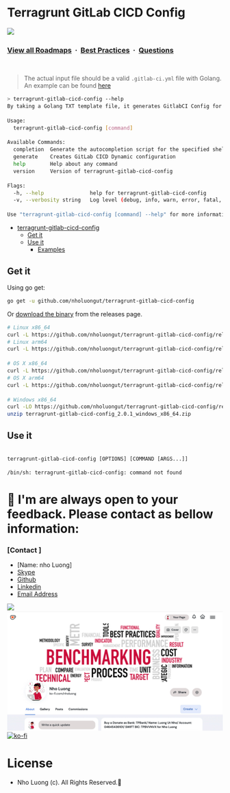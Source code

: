 # Terragrunt GitLab CICD Config

![](https://i.imgur.com/waxVImv.png)
### [View all Roadmaps](https://github.com/nholuongut/all-roadmaps) &nbsp;&middot;&nbsp; [Best Practices](https://github.com/nholuongut/all-roadmaps/blob/main/public/best-practices/) &nbsp;&middot;&nbsp; [Questions](https://www.linkedin.com/in/nholuong/)
<br/>

> The actual input file should be a valid `.gitlab-ci.yml` file with Golang. An example can be found [here](test/inputs/.gitlab-ci.yml.tpl)

```bash
> terragrunt-gitlab-cicd-config --help
By taking a Golang TXT template file, it generates GitlabCI Config for Terragrunt IaC live style projects maintained in a mono-repo fashion.

Usage:
  terragrunt-gitlab-cicd-config [command]

Available Commands:
  completion  Generate the autocompletion script for the specified shell
  generate    Creates GitLab CICD Dynamic configuration
  help        Help about any command
  version     Version of terragrunt-gitlab-cicd-config

Flags:
  -h, --help               help for terragrunt-gitlab-cicd-config
  -v, --verbosity string   Log level (debug, info, warn, error, fatal, panic (default "info")

Use "terragrunt-gitlab-cicd-config [command] --help" for more information about a command.
```
<!-- TOC -->

- [terragrunt-gitlab-cicd-config](#app)
  - [Get it](#get-it)
  - [Use it](#use-it)
    - [Examples](#examples)

<!-- /TOC -->

## Get it

Using go get:

```bash
go get -u github.com/nholuongut/terragrunt-gitlab-cicd-config
```

Or [download the binary](https://github.com/nholuongut/terragrunt-gitlab-cicd-config/releases/latest) from the releases page.

```bash
# Linux x86_64
curl -L https://github.com/nholuongut/terragrunt-gitlab-cicd-config/releases/download/2.0.1/terragrunt-gitlab-cicd-config_2.0.1_linux_x86_64.tar.gz | tar xz
# Linux arm64
curl -L https://github.com/nholuongut/terragrunt-gitlab-cicd-config/releases/download/2.0.1/terragrunt-gitlab-cicd-config_2.0.1_linux_arm64.tar.gz | tar xz

# OS X x86_64
curl -L https://github.com/nholuongut/terragrunt-gitlab-cicd-config/releases/download/2.0.1/terragrunt-gitlab-cicd-config_2.0.1_osx_x86_64.tar.gz | tar xz
# OS X arm64
curl -L https://github.com/nholuongut/terragrunt-gitlab-cicd-config/releases/download/2.0.1/terragrunt-gitlab-cicd-config_2.0.1_osx_arm64.tar.gz | tar xz

# Windows x86_64
curl -LO https://github.com/nholuongut/terragrunt-gitlab-cicd-config/releases/download/2.0.1/terragrunt-gitlab-cicd-config_2.0.1_windows_x86_64.zip
unzip terragrunt-gitlab-cicd-config_2.0.1_windows_x86_64.zip
```

## Use it

```text

terragrunt-gitlab-cicd-config [OPTIONS] [COMMAND [ARGS...]]

/bin/sh: terragrunt-gitlab-cicd-config: command not found
```

# 🚀 I'm are always open to your feedback.  Please contact as bellow information:
### [Contact ]
* [Name: nho Luong]
* [Skype](luongutnho_skype)
* [Github](https://github.com/nholuongut/)
* [Linkedin](https://www.linkedin.com/in/nholuong/)
* [Email Address](luongutnho@hotmail.com)

![](https://i.imgur.com/waxVImv.png)
![](Donate.jpg)
[![ko-fi](https://ko-fi.com/img/githubbutton_sm.svg)](https://ko-fi.com/nholuong)

# License
* Nho Luong (c). All Rights Reserved.🌟
